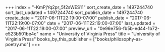 +++
index = "-KmPjYq2pr_5f2sWES11"
sort_create_date = 1497244740
sort_last_updated = 1497244740
sort_publish_date = 1497244740
create_date = "2017-06-11T22:19:00-07:00"
publish_date = "2017-06-11T22:19:00-07:00"
date = "2017-06-11T22:19:00-07:00"
last_updated = "2017-06-11T22:19:00-07:00"
preview_url = "0e96e756-fb5b-ed44-1b72-e523b501be4c"
name = "University of Virginia Press"
title = "University of Virginia Press"
books_by_this_publisher = ["books/philosophy-as-poetry.md"]
+++
